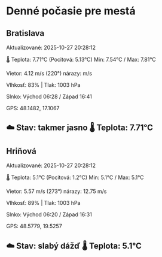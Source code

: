 ﻿# Denné počasie pre mestá

## Bratislava
Aktualizované: 2025-10-27 20:28:12

🌡️ Teplota: 7.71°C 
(Pocitová: 5.13°C)
Min: 7.54°C / Max: 7.81°C

Vietor: 4.12 m/s    (220°) 
nárazy:  m/s

Vlhkosť: 83% | Tlak: 1003 hPa

Slnko: Východ 06:28 / Západ 16:41

GPS: 48.1482, 17.1067

☁️ Stav: takmer jasno        🌡️ Teplota: 7.71°C
---

## Hriňová
Aktualizované: 2025-10-27 20:28:12

🌡️ Teplota: 5.1°C 
(Pocitová: 1.2°C)
Min: 5.1°C / Max: 5.1°C

Vietor: 5.57 m/s (273°)
nárazy: 12.75 m/s

Vlhkosť: 89% | Tlak: 1003 hPa

Slnko: Východ 06:20 / Západ 16:31

GPS: 48.5779, 19.5257

☁️ Stav: slabý dážď        🌡️ Teplota: 5.1°C
---
